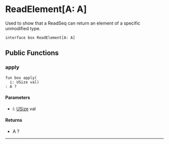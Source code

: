 # ReadElement\[A: A\]

Used to show that a ReadSeq can return an element of a specific unmodified
type.


```pony
interface box ReadElement[A: A]
```

## Public Functions

### apply

```pony
fun box apply(
  i: USize val)
: A ?
```
#### Parameters

*   i: [USize](builtin-USize) val

#### Returns

* A ?

---

